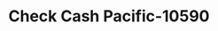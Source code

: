 ---
f_zip-code: 97367
f_state-code: OR
title: Check Cash Pacific-10590
f_phone: 541-996-2556
f_city-only: Lincoln City
f_address: 1315 Southwest Highway 101 Lincoln City
f_location-unique-id: '10590'
slug: check-cash-pacific-10590
updated-on: '2024-05-30T13:46:58.046Z'
created-on: '2024-05-30T13:36:59.803Z'
published-on: '2024-05-30T13:54:32.469Z'
f_city-state: cms/city/lincoln-city-or.md
f_company: cms/company/check-cash-pacific.md
f_state: cms/state/oregon.md
layout: '[payday-loan].html'
tags: payday-loan
---